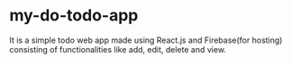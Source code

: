# my-do-todo-app
It is a simple todo web app made using React.js and Firebase(for hosting) consisting of functionalities like add, edit, delete and view. 
